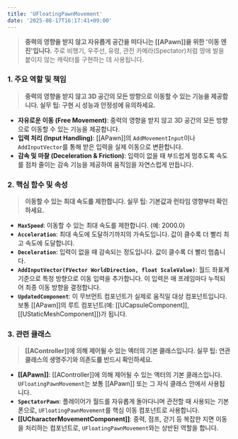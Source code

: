 ```yaml
---
title: 'UFloatingPawnMovement'
date: '2025-08-17T16:17:41+09:00'
---
```

> **중력의 영향을 받지 않고 자유롭게 공간을 떠다니는 [[APawn]]을 위한 '이동 엔진'입니다.** 주로 비행기, 우주선, 유령, 관전 카메라(Spectator)처럼 땅에 발을 붙이지 않는 캐릭터를 구현하는 데 사용됩니다.

### **1. 주요 역할 및 책임**
> **중력의 영향을 받지 않고 3D 공간의 모든 방향으로 이동할 수 있는 기능을 제공합니다. 실무 팁: 구현 시 성능과 안정성에 유의하세요.**
* **자유로운 이동 (Free Movement)**:
	중력의 영향을 받지 않고 3D 공간의 모든 방향으로 이동할 수 있는 기능을 제공합니다.
* **입력 처리 (Input Handling)**:
	[[APawn]]의 `AddMovementInput`이나 `AddInputVector`를 통해 받은 입력을 실제 이동으로 변환합니다.
* **감속 및 마찰 (Deceleration & Friction)**:
	입력이 없을 때 부드럽게 멈추도록 속도를 점차 줄이는 감속 기능을 제공하여 움직임을 자연스럽게 만듭니다.

### **2. 핵심 함수 및 속성**
> **이동할 수 있는 최대 속도를 제한합니다. 실무 팁: 기본값과 런타임 영향부터 확인하세요.**
* **`MaxSpeed`**:
	이동할 수 있는 최대 속도를 제한합니다. (예: 2000.0)
* **`Acceleration`**:
	최대 속도에 도달하기까지의 가속도입니다. 값이 클수록 더 빨리 최고 속도에 도달합니다.
* **`Deceleration`**:
	입력이 없을 때 감속되는 정도입니다. 값이 클수록 더 빨리 멈춥니다.
* **`AddInputVector(FVector WorldDirection, float ScaleValue)`**:
	월드 좌표계 기준으로 특정 방향으로 이동 입력을 추가합니다. 이 입력은 매 프레임마다 누적되어 최종 이동 방향을 결정합니다.
* **`UpdatedComponent`**:
	이 무브먼트 컴포넌트가 실제로 움직일 대상 컴포넌트입니다. 보통 [[APawn]]의 루트 컴포넌트(예: [[UCapsuleComponent]], [[UStaticMeshComponent]])가 됩니다.

### **3. 관련 클래스**
> **[[AController]]에 의해 제어될 수 있는 액터의 기본 클래스입니다. 실무 팁: 연관 클래스의 생명주기와 의존도를 반드시 확인하세요.**
* **[[APawn]]**:
	[[AController]]에 의해 제어될 수 있는 액터의 기본 클래스입니다. `UFloatingPawnMovement`는 보통 [[APawn]] 또는 그 자식 클래스 안에서 사용됩니다.
* **`SpectatorPawn`**:
	플레이어가 월드를 자유롭게 돌아다니며 관전할 때 사용되는 기본 폰으로, `UFloatingPawnMovement`를 핵심 이동 컴포넌트로 사용합니다.
* **[[UCharacterMovementComponent]]**:
	중력, 점프, 걷기 등 복잡한 지면 이동을 처리하는 컴포넌트로, `UFloatingPawnMovement`와는 상반된 역할을 합니다.